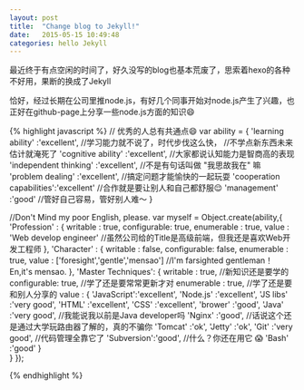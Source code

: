 ```yaml
---
layout: post
title:  "Change blog to Jekyll!"
date:   2015-05-15 10:49:48
categories: hello Jekyll
---
```

最近终于有点空闲的时间了，好久没写的blog也基本荒废了，思索着hexo的各种不好用，果断的换成了Jekyll

恰好，经过长期在公司里推node.js，有好几个同事开始对node.js产生了兴趣，也正好在github-page上分享一些node.js方面的知识😄

{% highlight javascript %}
// 优秀的人总有共通点😄
var ability = {
    'learning ability'        :'excellent', //学习能力就不说了，时代步伐这么快，
                                            //不学点新东西未来估计就淹死了
    'cognitive ability'       :'excellent', //大家都说认知能力是智商高的表现
    'independent thinking'    :'excellent', //不是有句话叫做 "我思故我在" 嘛
    'problem dealing'         :'excellent', //搞定问题才能愉快的一起玩耍
    'cooperation capabilities':'excellent'  //合作就是要让别人和自己都舒服😌
    'management'              :'good'       //管好自己容易，管好别人难～
}

//Don't Mind my poor English, please.
var myself = Object.create(ability,{
    'Profession'      : {
        writable    : true,
        configurable: true,
        enumerable  : true,
        value       : 'Web develop engineer' 
                      //虽然公司给的Title是高级前端，但我还是喜欢Web开发工程师
    },
    'Character'       : {
        writable    : false,
        configurable: false,
        enumerable  : true,
        value       : ['foresight','gentle','mensao'] 
                      //I'm farsighted gentleman！En,it's mensao.
    },
    'Master Techniques': {
        writable    : true, //新知识还是要学的
        configurable: true, //学了还是要常常更新才对
        enumerable  : true, //学了还是要和别人分享的
        value       : {
            'JavaScript':'excellent',
            'Node.js'   :'excellent',
            'JS libs'   :'very good',
            'HTML'      :'excellent',
            'CSS'       :'excellent',
            'brower'    :'good',
            'Java'      :'very good', //我能说我以前是Java developer吗
            'Nginx'     :'good',      //话说这个还是通过大学玩路由器了解的，真的不骗你
            'Tomcat'    :'ok',
            'Jetty'     :'ok',
            'Git'       :'very good', //代码管理全靠它了
            'Subversion':'good',      //什么？你还在用它 😱
            'Bash'      :'good'
        }    
    }
});

{% endhighlight %}

<!-- Check out the [Jekyll docs][jekyll] for more info on how to get the most out of Jekyll. File all bugs/feature requests at [Jekyll’s GitHub repo][jekyll-gh]. If you have questions, you can ask them on [Jekyll’s dedicated Help repository][jekyll-help].

[jekyll]:      http://jekyllrb.com
[jekyll-gh]:   https://github.com/jekyll/jekyll
[jekyll-help]: https://github.com/jekyll/jekyll-help -->
